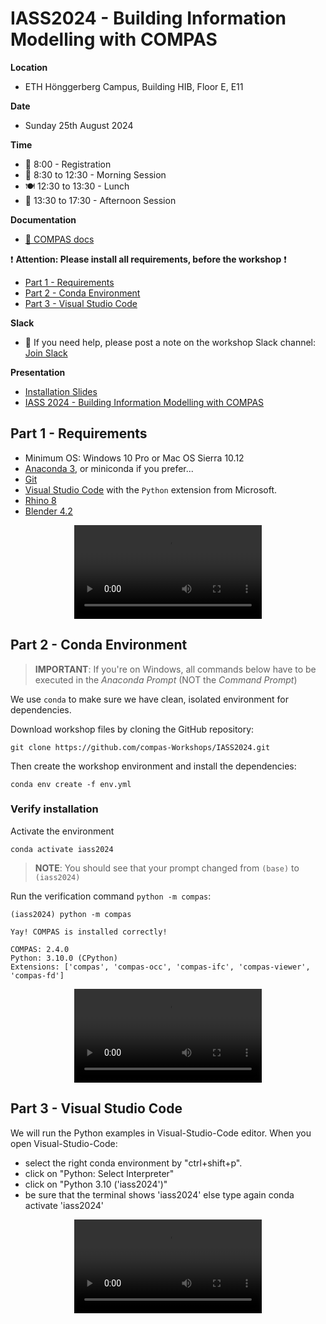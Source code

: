 # IASS2024 - Building Information Modelling with COMPAS

**Location**
* ETH Hönggerberg Campus, Building HIB, Floor E, E11

**Date**
* Sunday 25th August 2024

**Time**
* 📝 8:00 - Registration
* 🌅 8:30 to 12:30 - Morning Session
* 🍽️ 12:30 to 13:30 - Lunch
* 🌇 13:30 to 17:30 - Afternoon Session

**Documentation**
* [📃 COMPAS docs](https://compas.dev)


:exclamation: **Attention: Please install all requirements, before the workshop** :exclamation:
* [Part 1 - Requirements](#part-1---requirements)
* [Part 2 - Conda Environment](#part-2---conda-environment)
* [Part 3 - Visual Studio Code](#part-3---visual-studio-code)

**Slack**
* :loudspeaker: If you need help, please post a note on the workshop Slack channel: [Join Slack](https://join.slack.com/t/iass2024/invite/enQtNzQ4NjM2NzgxNjExOC0xMDFkNTc3MzIwYjUwMjg2ZTBjMzNlNjY0NzY4MzUxMzZhNTdhMDhhNmExZWU1MjViMThlNWMyYjdlMWViZWNk?x=x-p7478427615159-7492983888418-7490099579333)

**Presentation**
* [Installation Slides](https://docs.google.com/presentation/d/16EuhLaW2rxKc8An3LFzQjU9iB8ruaGXISeOHUOhu5rw/edit#slide=id.g2f4bba232ed_1_43)
* [IASS 2024 - Building Information Modelling with COMPAS](https://docs.google.com/presentation/d/1jFXqqwnK6FNqnpAwlR4I0-DgS6SMbqrILT1w2i2q2XQ/edit?pli=1#slide=id.p)

## Part 1 - Requirements

* Minimum OS: Windows 10 Pro or Mac OS Sierra 10.12
* [Anaconda 3](https://www.anaconda.com/), or miniconda if you prefer...
* [Git](https://git-scm.com/)
* [Visual Studio Code](https://code.visualstudio.com/) with the `Python` extension from Microsoft.
* [Rhino 8](https://www.rhino3d.com/download) 
* [Blender 4.2](https://www.blender.org/download/)

<div align="center">
  <video src="https://github.com/user-attachments/assets/74884b1b-3bac-4080-9275-eb9bcdff3209" controls>
    Your browser does not support the video tag.
  </video>
</div>

## Part 2 - Conda Environment

> **IMPORTANT**: If you're on Windows, all commands below have to be executed in the *Anaconda Prompt* (NOT the *Command Prompt*)

We use `conda` to make sure we have clean, isolated environment for dependencies.

Download workshop files by cloning the GitHub repository:

    git clone https://github.com/compas-Workshops/IASS2024.git

Then create the workshop environment and install the dependencies:

    conda env create -f env.yml


[comment]: <> ( Incase mistakes were made, remove the current environment and try again: ```conda deactivate && conda env remove -n iass2024 && conda clean --all``` )

### Verify installation

Activate the environment

    conda activate iass2024

> **NOTE**: You should see that your prompt changed from `(base)` to `(iass2024)`

Run the verification command `python -m compas`:

    (iass2024) python -m compas

    Yay! COMPAS is installed correctly!

    COMPAS: 2.4.0
    Python: 3.10.0 (CPython)
    Extensions: ['compas', 'compas-occ', 'compas-ifc', 'compas-viewer', 'compas-fd']


<div align="center">
  <video src="https://github.com/user-attachments/assets/17b311f6-9dcf-4598-afd8-3f3c2a53e9f8" controls>
    Your browser does not support the video tag.
  </video>
</div>

## Part 3 - Visual Studio Code

We will run the Python examples in Visual-Studio-Code editor.
When you open Visual-Studio-Code:
* select the right conda environment by "ctrl+shift+p". 
* click on "Python: Select Interpreter" 
* click on "Python 3.10 ('iass2024')"
* be sure that the terminal shows 'iass2024' else type again conda activate 'iass2024'

<div align="center">
  <video src="https://github.com/user-attachments/assets/0423c780-c774-47f8-8c4c-17e2b394fc94" controls>
    Your browser does not support the video tag.
  </video>
</div>






